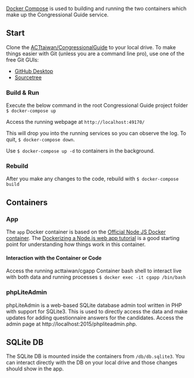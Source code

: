 [Docker Compose](https://docs.docker.com/compose/overview/) is used to building and running the two containers which make up the Congressional Guide service.

## Start
Clone the [ACTtaiwan/CongressionalGuide](https://github.com/ACTtaiwan/CongressionalGuide) to your local drive. To make things easier with Git (unless you are a command line pro), use one of the free Git GUIs:  
* [GitHub Desktop](https://desktop.github.com/)  
* [Sourcetree](https://www.sourcetreeapp.com/)  

### Build & Run
Execute the below command in the root Congressional Guide project folder
`$ docker-compose up`

Access the running webpage at `http://localhost:49170/`

This will drop you into the running services so you can observe the log. To quit, `$ docker-compose down`.

Use `$ docker-compose up -d` to containers in the background. 

### Rebuild
After you make any changes to the code, rebuild with
`$ docker-compose build`

## Containers
### App
The `app` Docker container is based on the [Official Node JS Docker container](https://hub.docker.com/_/node/). The [Dockerizing a Node.js web app tutorial](https://nodejs.org/en/docs/guides/nodejs-docker-webapp/) is a good starting point for understanding how things work in this container.

#### Interaction with the Container or Code
Access the running acttaiwan/cgapp Container bash shell to interact live with both data and running processes
`$ docker exec -it cgapp /bin/bash`

### phpLiteAdmin
phpLiteAdmin is a web-based SQLite database admin tool written in PHP with support for SQLite3. This is used to directly access the data and make updates for adding questionnaire answers for the candidates. Access the admin page at http://localhost:2015/phpliteadmin.php.

## SQLite DB
The SQLite DB is mounted inside the containers from `/db/db.sqlite3`. You can interact directly with the DB on your local drive and those changes should show in the app.
